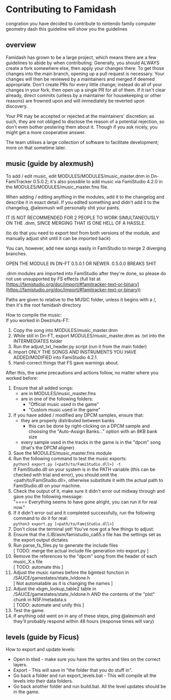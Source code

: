 # Contributing to Famidash

congration you have decided to contribute to nintendo family computer geometry dash this guideline will show you the guidelines

## overview

Famidash has grown to be a large project, which means there are a few guidelines to abide by when contributing. Generally, you should ALWAYS create a fork somewhere else, then apply your changes there. To get those changes into the main branch, opening up a pull request is necessary. Your changes will then be reviewed by a maintainers and merged if deemed appropriate. Don't create PRs for every little change; instead do all of your changes in your fork, then open up a single PR for all of them. If it isn't clear already, direct commits (unless by a maintainer for housekeeping or other reasons) are frowned upon and will immediately be reverted upon discovery.

Your PR may be accepted or rejected at the maintainers' discretion; as such, they are not obliged to disclose the reason of a potential rejection, so don't even bother pestering them about it. Though if you ask nicely, you might get a more cooperative answer.

The team utilises a large collection of software to facilitate development; more on that sometime later.

## music (guide by alexmush)

To add / edit music, edit MODULES/MODULES/music_master.dnm in Dn-FamiTracker 0.5.0.2; it's also possible to add music via FamiStudio 4.2.0 in the MODULES/MODULES/music_master.fms file.

When adding / editing anything in the modules, add it to the changelog and describe it in exact detail. If you edited something and didn't add it to the changelog, @alexmush will personally shit your pants.

IT IS NOT RECOMMENDED FOR 2 PEOPLE TO WORK SIMULTANEOUSLY ON THE .dnm, SINCE MERGING THAT IS ONE HELL OF A HASSLE.

(to do that you need to export text from both versions of the module, and manually adjust shit until it can be imported back)

You can, however, add new songs easily in FamiStudio to merge 2 diverging branches.

OPEN THE MODULE IN DN-FT 0.5.0.1 OR NEWER. 0.5.0.0 BREAKS SHIT

.dnm modules are imported into FamiStudio after they're done, so please do not use unsupported by FS effects (full list at [https://famistudio.org/doc/import/#famitracker-text-or-binary](https://famistudio.org/doc/import/#famitracker-text-or-binary))

Paths are given to relative to the MUSIC folder, unless it begins with a /, then it's the root famidash directory


How to compile the music:  
If you worked in Deeznuts-FT:
1. Copy the song into MODULES/music_master.dnm
2. While still in Dn-FT, export MODULES/music_master.dnm as .txt into the INTERMEDIATES folder
3. Run the adjust_txt_header.py script (run it from the main folder)
4. Import ONLY THE SONGS AND INSTRUMENTS YOU HAVE ADDED/MODIFIED into FamiStudio 4.2.1.
5. Hand-correct things that FS gave warnings about.

After this, the same precautions and actions follow, no matter where you worked before:
1. Ensure that all added songs:
    - are in MODULES/music_master.fms
    - are in one of the following folders:
        - "Official music used in the game"
        - "Custom music used in the game"
2. If you have added / modified any DPCM samples, ensure that:
    - they are properly distributed between banks
        - this can be done by right-clicking on a DPCM sample and choosing the "Auto-Assign Banks..." option with an 8KB bank size
    - every sample used in the tracks in the game is in the "dpcm" song (that's the DPCM aligner)
3. Save the MODULES/music_master.fms module
4. Run the following command to test the music exports:<br>``python3 export.py [<path/to/FamiStudio.dll>] -t``<br>If FamiStudio.dll on your system is in the PATH variable (this can be checked with trial and error), you should omit the <path/to/FamiStudio.dll>, otherwise substitute it with the actual path to FamiStudio.dll on your machine.
5. Check the output of it, make sure it didn't error out midway through and gave you the following message:<br>"==== Everything seems to have gone alright, you can run it for real now."
6. If it didn't error out and it completed successfully, run the following command to do it for real:<br>``python3 export.py [<path/to/FamiStudio.dll>]``
7. Don't close the terminal yet! You've now got a few things to adjust:
8. Ensure that the /LIB/asm/famistudio_ca65.s file has the settings set as the export output dictates
9. Run parse_fs_files.py to generate the include files<br>[ TODO: merge the actual include file generation into export.py ]
10. Remove the references to the "dpcm" song from the header of each music_X.s file <br>[ TODO: automate this ]
11. Adjust the music names before the bgmtest function in /SAUCE/gamestates/state_lvldone.h <br>[ Not automatable as it is changing the names ]
12. Adjust the xbgm_lookup_table2 table in /SAUCE/gamestates/state_lvldone.h AND the contents of the "plst" chunk in NSF/metadata.s <br>[ TODO: automate and unify this ]
13. Test the game.
14. If anything odd went on in any of these steps, ping @alexmush and they'll probably respond within 48 hours (response times will vary)

## levels (guide by Ficus)

How to export and update levels:

* Open in tiled - make sure you have the sprites and tiles on the correct layers.
* Export - This will save in "the folder that you do stuff in".
* Go back a folder and run export_levels.bat - This will compile all the levels into their data folders.
* Go back another folder and run build.bat. All the level updates should be in the game.